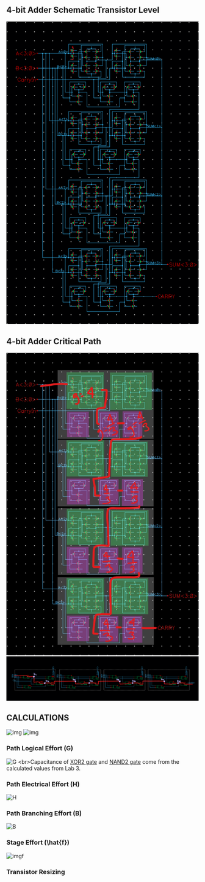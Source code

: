 ## 4-bit Adder Schematic Transistor Level
![DataPath](4bitAdder_transistors.png)

## 4-bit Adder Critical Path
![DataPath](4bitAdder_critical.jpg)
![DataPath](4bitAdder_gates.png)

## CALCULATIONS
![img](https://latex.codecogs.com/png.image?%5Cdpi%7B150%7D%20%5Cbg_black%20C_%7BXOR2%7D=7.78fF)
![img](https://latex.codecogs.com/png.image?%5Cdpi%7B150%7D%20%5Cbg_black%20C_%7BNAND2%7D=2.51fF)

### Path Logical Effort (G)
![G](https://latex.codecogs.com/png.image?%5Cdpi%7B150%7D%20%5Cbg_black%20G=%5Cprod%20g_%7Bi%7D=g_%7BXOR2%7D%5Ctimes%20(g_%7BNAND2%7D)%5E%7B8%7D=4%5Cbig(%5Cfrac%7B4%7D%7B3%7D%5Cbig)%5E%7B8%7D=39.95)
<br>Capacitance of [XOR2 gate](https://github.com/99hhernandez/ECEN454/tree/main/Lab03/XOR2) and [NAND2 gate](https://github.com/99hhernandez/ECEN454/tree/main/Lab03/NAND2) come from the calculated values from Lab 3.

### Path Electrical Effort (H)
![H](https://latex.codecogs.com/png.image?%5Cdpi%7B150%7D%20%5Cbg_black%20H=%5Cfrac%20%7BC_%7Bout-path%7D%7D%7BC_%7Bin-path%7D%7D=%5Cfrac%20%7BC_%7Bload%7D%7D%7BC_%7BXOR2%7D%7D=%5Cfrac%20%7B30fF%7D%7B7.78fF%7D=3.86)

### Path Branching Effort (B)
![B](https://latex.codecogs.com/png.image?%5Cdpi%7B150%7D%20%5Cbg_black%20B=%5Cprod%20b_%7Bi%7D=%5Cprod%20%5Cfrac%7BC_%7Bon-path%7D&plus;C_%7Boff-path%7D%7D%7BC_%7Bon-path%7D%7D=%5Cbig(%5Cfrac%20%7BC_%7BNAND2%7D&plus;C_%7BXOR2%7D%7D%7BC_%7BNAND2%7D%7D%5Cbig)%5E%7B4%7D%20%5Cbig(%5Cfrac%7BC_%7BNAND2%7D%7D%7BC_%7BNAND2%7D%7D%5Cbig)%5E%7B4%7D=(4.1%5E%7B4%7D)(1%5E%7B4%7D)=282.6)
  
### Stage Effort (\hat{f})
![imgf](https://latex.codecogs.com/png.image?%5Cdpi%7B150%7D%20%5Cbg_black%20%20%5Chat%7Bf%7D=F%5E%7B%5Cfrac%20%7B1%7D%7BN%7D%7D=(GBH)%5E%7B%5Cfrac%20%7B1%7D%7BN%7D%7D=43578.9%5E%7B%5Cfrac%20%7B1%7D%7B9%7D%7D=3.28%20) 

### Transistor Resizing
